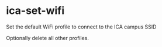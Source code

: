 # ica-set-wifi
Set the default WiFi profile to connect to the ICA campus SSID

 Optionally delete all other profiles.
